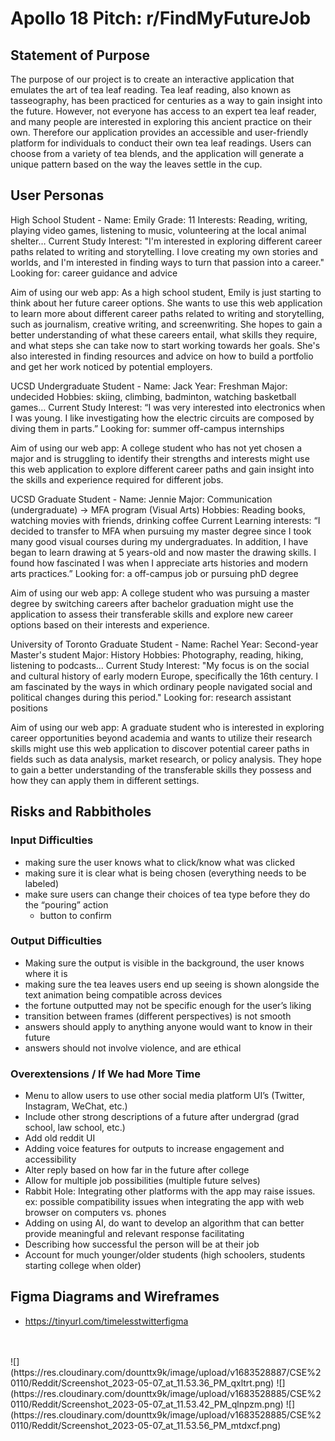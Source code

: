 # Apollo 18 Pitch: r/FindMyFutureJob #

## Statement of Purpose ##

The purpose of our project is to create an interactive application that emulates the art of tea leaf reading. Tea leaf reading, also known as tasseography, has been practiced for centuries as a way to gain insight into the future. However, not everyone has access to an expert tea leaf reader, and many people are interested in exploring this ancient practice on their own. Therefore our application provides an accessible and user-friendly platform for individuals to conduct their own tea leaf readings. Users can choose from a variety of tea blends, and the application will generate a unique pattern based on the way the leaves settle in the cup. 


## User Personas ##

High School Student - 
Name: Emily
Grade: 11
Interests: Reading, writing, playing video games, listening to music, volunteering at the local animal shelter…
Current Study Interest: 
"I'm interested in exploring different career paths related to writing 
and storytelling. I love creating my own stories and worlds, and 
I'm interested in finding ways to turn that passion into a career."
Looking for: career guidance and advice

Aim of using our web app:
As a high school student, Emily is just starting to think about her future career options. She wants to use this web application to learn more about different career paths related to writing and storytelling, such as journalism, creative writing, and screenwriting. She hopes to gain a better understanding of what these careers entail, what skills they require, and what steps she can take now to start working towards her goals. She's also interested in finding resources and advice on how to build a portfolio and get her work noticed by potential employers.

UCSD Undergraduate Student - 
Name: Jack
Year: Freshman
Major: undecided
Hobbies: skiing, climbing, badminton, watching basketball games…
Current Study Interest: 
“I was very interested into electronics when I was young. I like investigating how the electric circuits are composed by diving them in parts.”
Looking for: summer off-campus internships

Aim of using our web app:
A college student who has not yet chosen a major and is struggling to identify their strengths and interests might use this web application to explore different career paths and gain insight into the skills and experience required for different jobs.



UCSD Graduate Student - 
Name: Jennie
Major: Communication (undergraduate) -> MFA program (Visual Arts)
Hobbies: Reading books, watching movies with friends, drinking coffee
Current Learning interests: 
“I decided to transfer to MFA when pursuing my master degree since I took many good visual courses during my undergraduates. In addition, I have began to learn drawing at 5 years-old and now master the drawing skills. I found how fascinated I was when I appreciate arts histories and modern arts practices.”
Looking for: a off-campus job or pursuing phD degree

Aim of using our web app:
A college student who was pursuing a master degree by switching careers after bachelor graduation might use the application to assess their transferable skills and explore new career options based on their interests and experience.


University of Toronto Graduate Student - 
Name: Rachel
Year: Second-year Master's student 
Major: History
Hobbies: Photography, reading, hiking, listening to podcasts... 
Current Study Interest: 
"My focus is on the social and cultural history of early modern Europe, specifically the 16th century. I am fascinated by the ways in which ordinary people navigated social and political changes during this period."
Looking for: research assistant positions

Aim of using our web app:
A graduate student who is interested in exploring career opportunities beyond academia and wants to utilize their research skills might use this web application to discover potential career paths in fields such as data analysis, market research, or policy analysis. They hope to gain a better understanding of the transferable skills they possess and how they can apply them in different settings.



## Risks and Rabbitholes ##

### Input Difficulties ###

- making sure the user knows what to click/know what was clicked
- making sure it is clear what is being chosen (everything needs to be labeled)
- make sure users can change their choices of tea type before they do the “pouring” action
  - button to confirm


### Output Difficulties ###

- Making sure the output is visible in the background, the user knows where it is
- making sure the tea leaves users end up seeing is shown alongside the text animation being compatible across devices
- the fortune outputted may not be specific enough for the user’s liking
- transition between frames (different perspectives)  is not smooth
- answers should apply to anything anyone would want to know in their future
- answers should not involve violence, and are ethical 


### Overextensions / If We had More Time ###
- Menu to allow users to use other social media platform UI’s (Twitter, Instagram, WeChat, etc.)
- Include other strong descriptions of a future after undergrad (grad school, law school, etc.)
- Add old reddit UI
- Adding voice features for outputs to increase engagement and accessibility
- Alter reply based on how far in the future after college
- Allow for multiple job possibilities (multiple future selves)
- Rabbit Hole: Integrating other platforms with the app may raise issues. ex: possible compatibility issues when integrating the app with web browser on computers vs. phones
- Adding on using AI, do  want to develop an algorithm that can better provide meaningful and relevant response facilitating
- Describing how successful the person will be at their job
- Account for much younger/older students (high schoolers, students starting college when older)



## Figma Diagrams and Wireframes ##
- https://tinyurl.com/timelesstwitterfigma
<br>
<br>
![](https://res.cloudinary.com/dounttx9k/image/upload/v1683528887/CSE%20110/Reddit/Screenshot_2023-05-07_at_11.53.36_PM_qxltrt.png)
![](https://res.cloudinary.com/dounttx9k/image/upload/v1683528885/CSE%20110/Reddit/Screenshot_2023-05-07_at_11.53.42_PM_qlnpzm.png)
![](https://res.cloudinary.com/dounttx9k/image/upload/v1683528885/CSE%20110/Reddit/Screenshot_2023-05-07_at_11.53.56_PM_mtdxcf.png)







